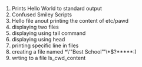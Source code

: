 1. Prints Hello World to standard output
2. Confused Smiley Scripts
3. Hello file anout printing the content of etc/pawd
4. displaying two files
5. displaying using tail command
6. displaying using head
7. printing specific line in files
8. creating a file named \*\\'"Best School"\'\\*$\?\*\*\*\*\*:)
9. wrting  to a file ls_cwd_content